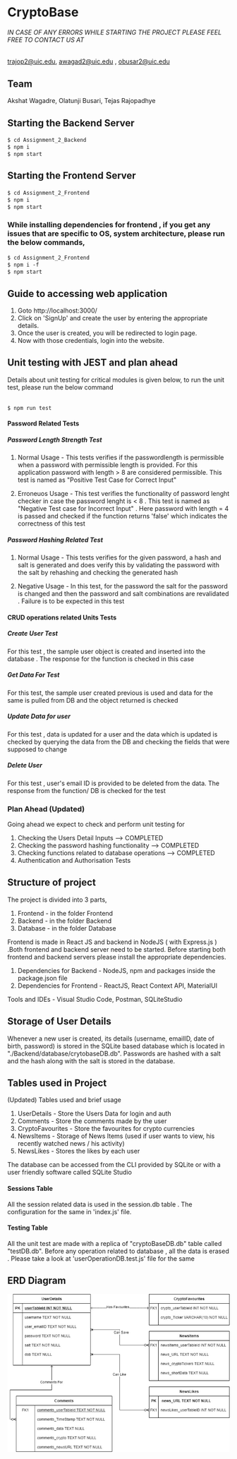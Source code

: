 # CryptoBase

###### IN CASE OF ANY ERRORS WHILE STARTING THE PROJECT PLEASE FEEL FREE TO CONTACT US AT
trajop2@uic.edu, awagad2@uic.edu , obusar2@uic.edu 

## Team

Akshat Wagadre, Olatunji Busari, Tejas Rajopadhye

## Starting the Backend Server

```
$ cd Assignment_2_Backend
$ npm i
$ npm start

```

## Starting the Frontend Server

```
$ cd Assignment_2_Frontend
$ npm i
$ npm start

```
### While installing dependencies for frontend , if you get any issues that are specific to OS, system architecture, please run the below commands,
```
$ cd Assignment_2_Frontend
$ npm i -f
$ npm start

```

## Guide to accessing web application

1. Goto http://localhost:3000/
2. Click on 'SignUp' and create the user by entering the appropriate details.
3. Once the user is created, you will be redirected to login page.
4. Now with those credentials, login into the website.

## Unit testing with JEST and plan ahead

Details about unit testing for critical modules is given below, to run the unit test, please run the below command

```

$ npm run test

```
#### Password Related Tests

##### Password Length Strength Test 
1. Normal Usage - This tests verifies if the passwordlength is permissible when a password with permissible length is provided. For this application password with length > 8 are considered permissible. This test is named as "Positive Test Case for Correct Input"

2. Erroneuos Usage - This test verifies the functionality of password lenght checker in case the password lenght is < 8 . This test is named as "Negative Test case for Incorrect Input" . Here password with length = 4 is passed and checked if the function returns 'false' which indicates the correctness of this test

##### Password Hashing Related Test
1. Normal Usage - This tests verifies for the given password, a hash and salt is generated and does verify this by validating the password with the salt by rehashing and checking the generated hash

2. Negative Usage - In this test, for the password the salt for the password is changed and then the password and salt combinations are revalidated . Failure is to be expected in this test

#### CRUD operations related Units Tests 

##### Create User Test
For this test , the sample user object is created and inserted into the database . The response for the function is checked in this case

##### Get Data For Test
For this test, the sample user created previous is used and data for the same is pulled from DB and the object returned is checked

##### Update Data for user
For this test , data is updated for a user and the data which is updated is checked by querying the data from the DB and checking the fields that were supposed to change

##### Delete User
For this test , user's email ID is provided to be deleted from the data. The response from the function/ DB is checked for the test


### Plan Ahead (Updated)

Going ahead we expect to check and perform unit testing for

1. Checking the Users Detail Inputs --> COMPLETED
2. Checking the password hashing functionality --> COMPLETED
3. Checking functions related to database operations --> COMPLETED
4. Authentication and Authorisation Tests

## Structure of project

The project is divided into 3 parts,

1. Frontend - in the folder Frontend
2. Backend - in the folder Backend
3. Database - in the folder Database

Frontend is made in React JS and backend in NodeJS ( with Express.js ) .Both frontend and backend server need to be started. Before starting both frontend and backend servers please install the appropriate dependencies.

1. Dependencies for Backend - NodeJS, npm and packages inside the package.json file
2. Dependencies for Frontend - ReactJS, React Context API, MaterialUI

Tools and IDEs - Visual Studio Code, Postman, SQLiteStudio

## Storage of User Details

Whenever a new user is created, its details (username, emailID, date of birth, password) is stored in the SQLite based database which is located in "./Backend/database/crytobaseDB.db". Passwords are hashed with a salt and the hash along with the salt is stored in the database.

## Tables used in Project 

(Updated)
Tables used and brief usage
1. UserDetails - Store the Users Data for login and auth
2. Comments - Store the comments made by the user 
3. CryptoFavourites - Store the favourites for crypto currencies
4. NewsItems - Storage of News Items (used if user wants to view, his recently watched news / his activity)
5. NewsLikes - Stores the likes by each user

The database can be accessed from the CLI provided by SQLite or with a user friendly software called SQLite Studio

#### Sessions Table 

All the session related data is used in the session.db table . The configuration for the same in 'index.js' file. 

#### Testing Table

All the unit test are made with a replica of "cryptoBaseDB.db" table called "testDB.db". Before any operation related to database , all the data is erased . Please take a look at 'userOperationDB.test.js' file for the same

## ERD Diagram 

<img src="ERD_Diag.jpg" >


